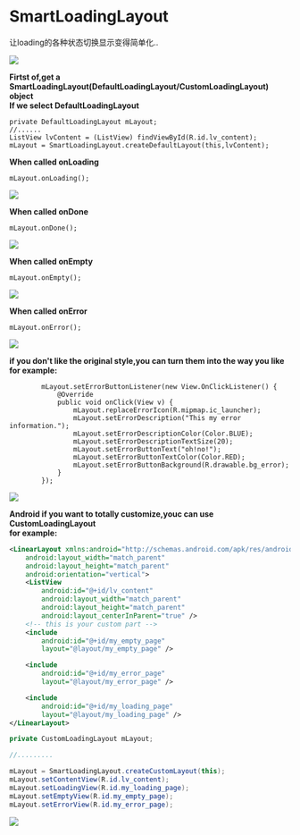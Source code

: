# SmartLoadingLayout
让loading的各种状态切换显示变得简单化..

![](https://github.com/RawnHwang/SmartLoadingLayout/blob/master/screenshots/screenshot_01.gif)

<b>Firtst of,get a SmartLoadingLayout(DefaultLoadingLayout/CustomLoadingLayout) object</b></br>
<b>If we select DefaultLoadingLayout</b>
```
private DefaultLoadingLayout mLayout;
//......
ListView lvContent = (ListView) findViewById(R.id.lv_content);
mLayout = SmartLoadingLayout.createDefaultLayout(this,lvContent); 
```
<b>When called onLoading</b>
```
mLayout.onLoading();
```
![](https://github.com/RawnHwang/SmartLoadingLayout/blob/master/screenshots/onLoading.gif)

<b>When called onDone</b>
```
mLayout.onDone();
```
![](https://github.com/RawnHwang/SmartLoadingLayout/blob/master/screenshots/onDone.gif)

<b>When called onEmpty</b>
```
mLayout.onEmpty();
```
![](https://github.com/RawnHwang/SmartLoadingLayout/blob/master/screenshots/onEmpty.png)

<b>When called onError</b>
```
mLayout.onError();
```
![](https://github.com/RawnHwang/SmartLoadingLayout/blob/master/screenshots/onError.png)

<b>if you don't like the original style,you can turn them into the way you like</b></br>
<b>for example:</b>
```
        mLayout.setErrorButtonListener(new View.OnClickListener() {
            @Override
            public void onClick(View v) {
                mLayout.replaceErrorIcon(R.mipmap.ic_launcher);
                mLayout.setErrorDescription("This my error information.");
                mLayout.setErrorDescriptionColor(Color.BLUE);
                mLayout.setErrorDescriptionTextSize(20);
                mLayout.setErrorButtonText("oh!no!");
                mLayout.setErrorButtonTextColor(Color.RED);
                mLayout.setErrorButtonBackground(R.drawable.bg_error);
            }
        });
```
![](https://github.com/RawnHwang/SmartLoadingLayout/blob/master/screenshots/changeStyle.gif)

<b>Android if you want to totally customize,youc can use  CustomLoadingLayout</b></br>
<b>for example:</b>
```xml
<LinearLayout xmlns:android="http://schemas.android.com/apk/res/android"
    android:layout_width="match_parent"
    android:layout_height="match_parent"
    android:orientation="vertical">
    <ListView
        android:id="@+id/lv_content"
        android:layout_width="match_parent"
        android:layout_height="match_parent"
        android:layout_centerInParent="true" />
    <!-- this is your custom part -->
    <include
        android:id="@+id/my_empty_page"
        layout="@layout/my_empty_page" />

    <include
        android:id="@+id/my_error_page"
        layout="@layout/my_error_page" />

    <include
        android:id="@+id/my_loading_page"
        layout="@layout/my_loading_page" />
</LinearLayout>
```

```Java
private CustomLoadingLayout mLayout;

//.........

mLayout = SmartLoadingLayout.createCustomLayout(this);
mLayout.setContentView(R.id.lv_content);
mLayout.setLoadingView(R.id.my_loading_page);
mLayout.setEmptyView(R.id.my_empty_page);
mLayout.setErrorView(R.id.my_error_page);
```
![](https://github.com/RawnHwang/SmartLoadingLayout/blob/master/screenshots/cutomStyle.gif)
